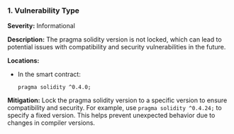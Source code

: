 ### 1. **Vulnerability Type**

**Severity:**
Informational

**Description:**
The pragma solidity version is not locked, which can lead to potential issues with compatibility and security vulnerabilities in the future.

**Locations:**

- In the smart contract:
  ```solidity
  pragma solidity ^0.4.0;
  ```

**Mitigation:**
Lock the pragma solidity version to a specific version to ensure compatibility and security. For example, use `pragma solidity ^0.4.24;` to specify a fixed version. This helps prevent unexpected behavior due to changes in compiler versions.